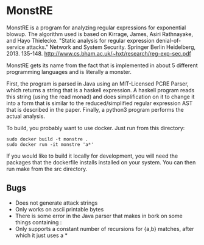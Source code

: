 MonstRE
=======

MonstRE is a program for analyzing regular expressions for exponential 
blowup. The algorithm used is based on Kirrage, James, Asiri Rathnayake, and 
Hayo Thielecke. "Static analysis for regular expression denial-of-service 
attacks." Network and System Security. Springer Berlin Heidelberg, 2013. 
135-148. http://www.cs.bham.ac.uk/~hxt/research/reg-exp-sec.pdf

MonstRE gets its name from the fact that is implemented in about 5 different 
programming languages and is literally a monster.

First, the program is parsed in Java using an MIT-Licensed PCRE Parser, 
which returns a string that is a haskell expression. A haskell program reads 
this string (using the read monad) and does simplification on it to change 
it into a form that is similar to the reduced/simplified regular expression 
AST that is described in the paper. Finally, a python3 program performs the 
actual analysis.

To build, you probably want to use docker. Just run from this directory:

    sudo docker build -t monstre .
    sudo docker run -it monstre 'a*'

If you would like to build it locally for development, you will need the
packages that the dockerfile installs installed on your system. You can then
run make from the src directory.

Bugs
----

- Does not generate attack strings
- Only works on ascii printable bytes
- There is some error in the Java parser that makes in bork on some things containing :
- Only supports a constant number of recursions for {a,b} matches, after which it just uses a *
